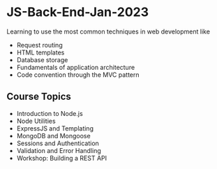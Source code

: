 # JS-Back-End-Jan-2023

Learning to use the most common techniques in web development like 
- Request routing 
- HTML templates 
- Database storage 
- Fundamentals of application architecture 
- Code convention through the MVC pattern

## Course Topics

- Introduction to Node.js
- Node Utilities
- ExpressJS and Templating
- MongoDB and Mongoose
- Sessions and Authentication
- Validation and Error Handling
- Workshop: Building a REST API
